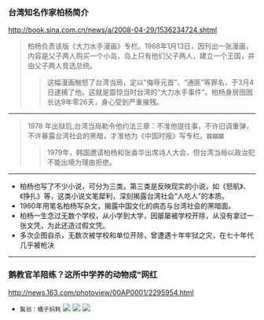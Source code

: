 ### 台湾知名作家柏杨简介
http://book.sina.com.cn/news/a/2008-04-29/1536234724.shtml
>柏杨负责该版《大力水手漫画》专栏。1968年1月13日，因刊出一张漫画，内容是父子两人购买一个小岛，岛上只有他们父子两人，建立一个王国，并由父子两人竞选总统。
>>这幅漫画触怒了台湾当局，定以“侮辱元首”、“通匪”等罪名，于3月4日逮捕了他。这就是震惊当时台湾的“大力水手事件”。柏杨身居囹圄长达9年零26天，身心受到严重摧残。
---
>1978 年出狱后,台湾当局勒令他约法三章：不准他提往事，不许旧调重弹，不许暴露台湾社会的黑暗，才准他为《中国时报》写专栏。`龖龖龖`
>>1979年，韩国邀请柏杨和张香华出席诗人大会，但台湾当局以政治犯不能出境为理由拒绝。
---
- 柏杨也写了不少小说，可分为三类。第三类是反映现实的小说，如《怒航》、《挣扎》等，这类小说文笔犀利，深刻揭露台湾社会“人吃人”的本质。
- 1960年用笔名柏杨写杂文，揭露中国文化的病态与台湾社会的黑暗面。
- 柏杨一生念过无数个学校，从小学到大学，因屡屡被学校开除，从没有拿过一张文凭，为此还造过假文凭。
- 多次企图自杀，无数次被学校和单位开除，曾遭遇十年牢狱之灾，在七十年代几乎被枪决
---
### 鹅教官羊陪练？这所中学养的动物成"网红
http://news.163.com/photoview/00AP0001/2295954.html
- `髯翁：桶子焖耗`
![](http://pic-bucket.nosdn.127.net/photo/0001/2018-08-28/DQ9TGOQT00AP0001NOS.jpg)
![](http://pic-bucket.nosdn.127.net/photo/0001/2018-08-28/DQ9TGOQU00AP0001NOS.jpg)
![](http://pic-bucket.nosdn.127.net/photo/0001/2018-08-28/DQ9TGOQV00AP0001NOS.jpg)
